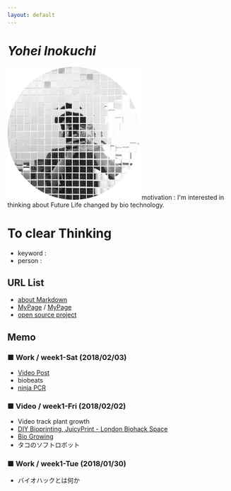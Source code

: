 ```yaml
---
layout: default
---
```


# _Yohei Inokuchi_
<img style="width : 300px; height : 300px;" src="image/profile.png">
motivation : I'm interested in thinking about Future Life changed by bio technology.

# To clear Thinking
- keyword : 
- person : 

## URL List
- [about Markdown](https://github.com/BioClub/Practice-Repository/blob/master/Reference.md)
- [MyPage](http://bha5.bioclub.org/participants/yohei/) / [MyPage](https://inoyoh.github.io/BHA5/participants/yohei/)
- [open source project](https://www.hackteria.org/wiki/Collection_of_DIY_Biology,_Open_Source_Art_Projects)

## Memo
### ■ Work / week1-Sat (2018/02/03)
- [Video Post](/_post/)
- biobeats
- [ninja PCR](https://blog.adafruit.com/2017/03/23/ninjapcr-open-source-iot-dna-amplifier/)


### ■ Video / week1-Fri (2018/02/02)
- Video track plant growth
- [DIY Bioprinting, JuicyPrint - London Biohack Space](http://makezine.jp/blog/2016/09/prototyping-with-living-cells.html)
- [Bio Growing](http://jp.techcrunch.com/2014/08/12/20140811glowing-plant-is-one-of-y-combinators-very-first-biotech-startups/)
- タコのソフトロボット

### ■ Work / week1-Tue (2018/01/30)
- バイオハックとは何か




